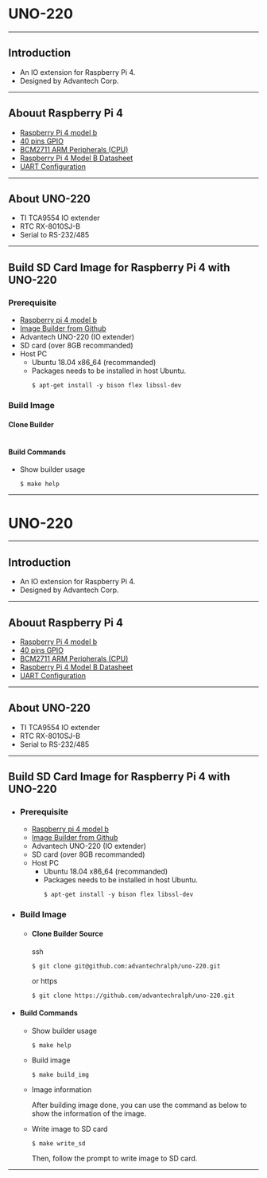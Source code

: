 
# UNO-220 

---

## Introduction

- An IO extension for Raspberry Pi 4. 
- Designed by Advantech Corp.

---

## Abouut Raspberry Pi 4

- [Raspberry Pi 4 model b](https://www.raspberrypi.org/products/raspberry-pi-4-model-b/) 
- [40 pins GPIO](https://www.raspberrypi.org/documentation/usage/gpio/)
- [BCM2711 ARM Peripherals (CPU)](https://www.raspberrypi.org/documentation/hardware/raspberrypi/bcm2711/rpi_DATA_2711_1p0.pdf)
- [Raspberry Pi 4 Model B Datasheet](https://www.raspberrypi.org/documentation/hardware/raspberrypi/bcm2711/rpi_DATA_2711_1p0_preliminary.pdf)
- [UART Configuration](https://www.raspberrypi.org/documentation/configuration/uart.md)


---

## About UNO-220

- TI TCA9554 IO extender
- RTC RX-8010SJ-B
- Serial to RS-232/485

---

## Build SD Card Image for Raspberry Pi 4 with UNO-220

### Prerequisite

- [Raspberry pi 4 model b](https://www.raspberrypi.org/products/raspberry-pi-4-model-b/)
- [Image Builder from Github]()
- Advantech UNO-220 (IO extender)
- SD card (over 8GB recommanded)
- Host PC
  - Ubuntu 18.04 x86_64 (recommanded)
  - Packages needs to be installed in host Ubuntu.
    ```
    $ apt-get install -y bison flex libssl-dev
    ```

### Build Image

#### Clone Builder

```
```

#### Build Commands

- Show builder usage

  ```
  $ make help
  ```

---


# UNO-220 

---

## Introduction

- An IO extension for Raspberry Pi 4. 
- Designed by Advantech Corp.

---

## Abouut Raspberry Pi 4

- [Raspberry Pi 4 model b](https://www.raspberrypi.org/products/raspberry-pi-4-model-b/) 
- [40 pins GPIO](https://www.raspberrypi.org/documentation/usage/gpio/)
- [BCM2711 ARM Peripherals (CPU)](https://www.raspberrypi.org/documentation/hardware/raspberrypi/bcm2711/rpi_DATA_2711_1p0.pdf)
- [Raspberry Pi 4 Model B Datasheet](https://www.raspberrypi.org/documentation/hardware/raspberrypi/bcm2711/rpi_DATA_2711_1p0_preliminary.pdf)
- [UART Configuration](https://www.raspberrypi.org/documentation/configuration/uart.md)


---

## About UNO-220

- TI TCA9554 IO extender
- RTC RX-8010SJ-B
- Serial to RS-232/485

---

## Build SD Card Image for Raspberry Pi 4 with UNO-220

- ### Prerequisite

  - [Raspberry pi 4 model b](https://www.raspberrypi.org/products/raspberry-pi-4-model-b/)
  - [Image Builder from Github]()
  - Advantech UNO-220 (IO extender)
  - SD card (over 8GB recommanded)
  - Host PC
    - Ubuntu 18.04 x86_64 (recommanded)
    - Packages needs to be installed in host Ubuntu.
      ```
      $ apt-get install -y bison flex libssl-dev
      ```

- ### Build Image

  - #### Clone Builder Source

    ssh
    ```
    $ git clone git@github.com:advantechralph/uno-220.git
    ```
    or https
    ```
    $ git clone https://github.com/advantechralph/uno-220.git
    ```

- #### Build Commands

  - Show builder usage

    ```
    $ make help
    ```

  - Build image
    ```
    $ make build_img
    ```
  - Image information
    
    After building image done, you can use the command as below to
    show the information of the image. 
    
  - Write image to SD card

    ```
    $ make write_sd
    ```
    
    Then, follow the prompt to write image to SD card. 

---

